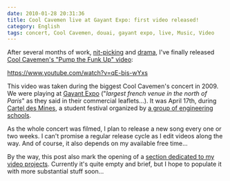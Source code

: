 ```yaml
---
date: 2010-01-28 20:31:36
title: Cool Cavemen live at Gayant Expo: first video released!
category: English
tags: concert, Cool Cavemen, douai, gayant expo, live, Music, Video
---
```


After several months of work, [nit-picking](https://kevin.deldycke.com/2010/01/remove-videotape-timecode/) and [drama](https://twitter.com/kdeldycke/status/6158072244), I've finally released [Cool Cavemen's "Pump the Funk Up" video](https://www.youtube.com/watch?v=qE-bis-wYxs):

https://www.youtube.com/watch?v=qE-bis-wYxs

This video was taken during the biggest Cool Cavemen's concert in 2009. We were playing at [Gayant Expo](https://www.gayantexpoconcerts.com) ("_largest french venue in the north of Paris_" as they said in their commercial leaflets...). It was April 17th, during [Cartel des Mines](https://fr.wikipedia.org/wiki/Cartel_des_Mines), a student festival organized by [a group of engineering schools](https://wikipedia.org/wiki/Ecole_des_Mines).

As the whole concert was filmed, I plan to release a new song every one or two weeks. I can't promise a regular release cycle as I edit videos along the way. And of course, it also depends on my available free time...

By the way, this post also mark the opening of a [section dedicated to my video projects](https://kevin.deldycke.com/video/). Currently it's quite empty and brief, but I hope to populate it with more substantial stuff soon...
